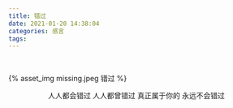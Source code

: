 ```yaml
---
title: 错过
date: 2021-01-20 14:38:04
categories: 感言
tags:
---
```


&nbsp;

<!-- more -->

{% asset_img missing.jpeg 错过 %}

<center>
  人人都会错过
  人人都曾错过
  真正属于你的
  永远不会错过
</center>